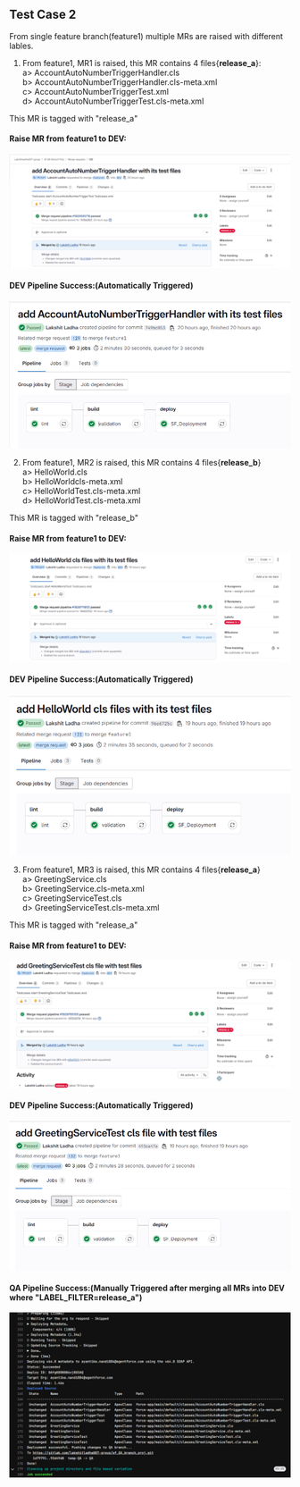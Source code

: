 ## Test Case 2

From single feature branch(feature1) multiple MRs are raised with different lables.

1. From feature1, MR1 is raised, this MR contains 4 files{**release_a**}:<br>
   a> AccountAutoNumberTriggerHandler.cls<br>
   b> AccountAutoNumberTriggerHandler.cls-meta.xml<br>
   c> AccountAutoNumberTriggerTest.xml<br>
   d> AccountAutoNumberTriggerTest.cls-meta.xml<br>

This MR is tagged with "release_a"

#### Raise MR from feature1 to DEV:<br>
![alt text](Screenshots/1.png) 

#### DEV Pipeline Success:(Automatically Triggered)
![alt text](Screenshots/2.png)


2. From feature1, MR2 is raised, this MR contains 4 files{**release_b**}<br>
   a> HelloWorld.cls<br>
   b> HelloWorldcls-meta.xml<br>
   c> HelloWorldTest.cls-meta.xml<br>
   d> HelloWorldTest.cls-meta.xml<br>

This MR is tagged with "release_b"

#### Raise MR from feature1 to DEV:<br>
![alt text](Screenshots/3.png) 

#### DEV Pipeline Success:(Automatically Triggered)
![alt text](Screenshots/4.png)


3. From feature1, MR3 is raised, this MR contains 4 files{**release_a**}<br>
   a> GreetingService.cls<br>
   b> GreetingService.cls-meta.xml<br>
   c> GreetingServiceTest.cls<br>
   d> GreetingServiceTest.cls-meta.xml<br>

This MR is tagged with "release_a"

#### Raise MR from feature1 to DEV:<br>
![alt text](Screenshots/5.png) 

#### DEV Pipeline Success:(Automatically Triggered)
![alt text](Screenshots/6.png)



#### QA Pipeline Success:(Manually Triggered after merging all MRs into DEV where "LABEL_FILTER=release_a")
![alt text](Screenshots/7.png)